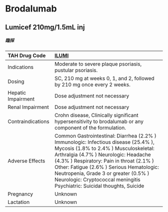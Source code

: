 # Brodalumab

## Lumicef 210mg/1.5mL inj

##### 臨採

| TAH Drug Code      | [ILUMI](https://www.tahsda.org.tw/drugs/hissearch.php?drug_code=ILUMI)                                                                                                                                                                                                                                                                                                           |
|:-------------------|:---------------------------------------------------------------------------------------------------------------------------------------------------------------------------------------------------------------------------------------------------------------------------------------------------------------------------------------------------------------------------------|
| Indications        | Moderate to severe plaque psoriasis, pustular psoriasis.                                                                                                                                                                                                                                                                                                                         |
| Dosing             | SC, 210 mg at weeks 0, 1, and 2, followed by 210 mg once every 2 weeks.                                                                                                                                                                                                                                                                                                          |
| Hepatic Impairment | Dose adjustment not necessary                                                                                                                                                                                                                                                                                                                                                    |
| Renal Impairment   | Dose adjustment not necessary                                                                                                                                                                                                                                                                                                                                                    |
| Contraindications  | Crohn disease, Clinically significant hypersensitivity to brodalumab or any component of the formulation.                                                                                                                                                                                                                                                                        |
| Adverse Effects    | Common Gastrointestinal: Diarrhea (2.2% ) Immunologic: Infectious disease (25.4% ), Mycosis (1.8% to 2.4% ) Musculoskeletal: Arthralgia (4.7% ) Neurologic: Headache (4.3% ) Respiratory: Pain in throat (2.1% ) Other: Fatigue (2.6% ) Serious Hematologic: Neutropenia, Grade 3 or greater (0.5% ) Neurologic: Cryptococcal meningitis Psychiatric: Suicidal thoughts, Suicide |
| Pregnancy          | Unknown                                                                                                                                                                                                                                                                                                                                                                          |
| Lactation          | Unknown                                                                                                                                                                                                                                                                                                                                                                          |

